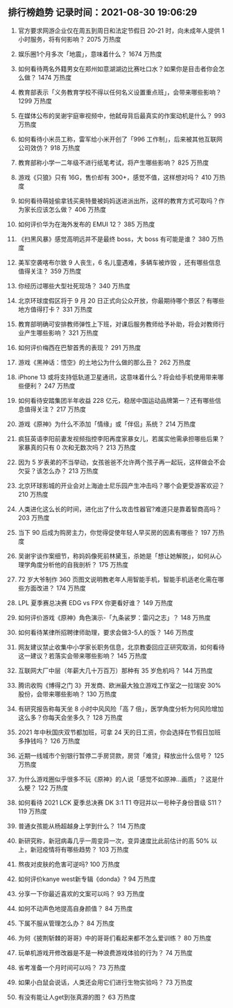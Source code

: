 
## 排行榜趋势 记录时间：2021-08-30 19:06:29
  
  1. 官方要求网游企业仅在周五到周日和法定节假日 20-21 时，向未成年人提供 1 小时服务，将有何影响？ 2075 万热度
    
  2. 娱乐圈1个月多次「地震」，意味着什么？ 1674 万热度
    
  3. 如何看待两名外籍男女在郑州如意湖湖边比赛吐口水？如果你是目击者你会怎么做？ 1474 万热度
    
  4. 教育部表示「义务教育学校不得以任何名义设置重点班」，会带来哪些影响？ 1299 万热度
    
  5. 在媒体公布的吴谢宇庭审视频中，他弑母背后最真实的作案动机是什么？ 993 万热度
    
  6. 如何看待小米员工称，雷军给小米开创了「996 工作制」，后来被其他互联网公司效仿？ 918 万热度
    
  7. 教育部称小学一二年级不进行纸笔考试，将产生哪些影响？ 825 万热度
    
  8. 游戏《只狼》只有 16G，售价却有 300+，感觉不值，这样想对吗？ 410 万热度
    
  9. 如何看待萌娃偷拿钱买奥特曼被妈妈送进派出所，这样的教育方式可取吗？作为家长应该怎么做？ 406 万热度
    
  10. 如何评价华为在海外发布的 EMUI 12？ 385 万热度
    
  11. 《扫黑风暴》感觉高明远并不是最终 boss，大 boss 有可能是谁？ 380 万热度
    
  12. 美军空袭喀布尔致 9 人丧生，6 名儿童遇难，多辆车被炸毁 ，还有哪些信息值得关注？ 359 万热度
    
  13. 你经历过哪些大型社死现场？ 340 万热度
    
  14. 北京环球度假区将于 9 月 20 日正式向公众开放，你最期待哪个景区？有哪些地方值得打卡？ 331 万热度
    
  15. 教育部明确可安排教师弹性上下班，对课后服务教师给予补助，将会对教师行业产生哪些影响？ 321 万热度
    
  16. 如何评价梅西在巴黎首秀的表现？ 291 万热度
    
  17. 游戏《黑神话：悟空》的土地公为什么做的那么丑？ 262 万热度
    
  18. iPhone 13 或将支持低轨道卫星通讯，这意味着什么？将会给手机使用带来哪些便利？ 247 万热度
    
  19. 如何看待安踏集团半年收益 228 亿元，稳居中国运动品牌第一？还有哪些信息值得关注？ 217 万热度
    
  20. 游戏《原神》为什么不添加「情缘」或「伴侣」系统？ 214 万热度
    
  21. 疯狂英语李阳前妻发视频指控李阳再度家暴女儿，若属实他需承担哪些后果？家暴真的只有 0 次和无数次吗？ 213 万热度
    
  22. 因为 5 岁表弟的不当举动，女孩爸爸不允许两个孩子再一起玩，这样做会不会欠妥？该怎么办？ 213 万热度
    
  23. 北京环球影城的开业会对上海迪士尼乐园产生冲击吗？哪个会更受游客欢迎？ 210 万热度
    
  24. 人类进化这么长的时间，进化出了什么攻击性器官?难道只是靠着智商高吗？ 203 万热度
    
  25. 当下 90 后成为购房主力，你觉得促使年轻人早买房的因素有哪些？ 197 万热度
    
  26. 吴谢宇谈作案细节，称妈妈像死前林黛玉，杀她是「想让她解脱」，如何从心理学角度分析他的自我剖析？ 175 万热度
    
  27. 72 岁大爷制作 360 页图文说明教老年人用智能手机，智能手机适老化需在哪些方面改进？ 174 万热度
    
  28. LPL 夏季赛总决赛 EDG vs FPX 你更看好谁？ 149 万热度
    
  29. 如何评价游戏《原神》角色演示-「九条裟罗：雷闪之志」？ 148 万热度
    
  30. 如何看待某律所招聘律师助理，要求会做3-5人的饭？ 146 万热度
    
  31. 网友建议禁止收集中小学家长职务信息，北京教委回应正研究取消，如何看待这一建议？若落实会带来哪些影响？ 145 万热度
    
  32. 互联网大厂中层（年薪大几十万百万）那种有 35 岁危机吗？ 144 万热度
    
  33. 腾讯收购《博得之门 3》开发商、欧洲最大独立游戏工作室之一拉瑞安 30% 股份，会带来哪些影响？ 130 万热度
    
  34. 有研究报告称每天坐 8 小时中风风险「高 7 倍」，医学角度分析为何风险增加这么多？你每天会坐多久？ 128 万热度
    
  35. 2021 年中秋国庆双节都加班，可拿 24 天的日工资，你会选择在节假日加班多挣钱吗？ 126 万热度
    
  36. 近期一线城市个别银行暂停二手房贷款，房贷「难贷」释放出什么信号？ 125 万热度
    
  37. 为什么游戏圈似乎很多不玩《原神》的人说「感觉不如原神...画质」？这是什么梗？ 122 万热度
    
  38. 如何看待 2021 LCK 夏季总决赛 DK 3:1 T1 夺冠并以一号种子身份晋级 S11？ 119 万热度
    
  39. 普通女孩能从杨超越身上学到什么？ 114 万热度
    
  40. 新研究称，新冠病毒几乎一周变异一次，变异速度比此前估计的高 50% 以上，新冠疫情将有哪些趋势？ 103 万热度
    
  41. 熬夜对皮肤的危害可逆吗? 100 万热度
    
  42. 如何评价kanye west新专辑《donda》? 94 万热度
    
  43. 分享一下你最近喜欢的文案可以吗？ 93 万热度
    
  44. 如何不动声色地提高自身颜值？ 84 万热度
    
  45. 下属不服从管理怎么办？ 84 万热度
    
  46. 为何《披荆斩棘的哥哥》中的哥哥们看起来都不怎么爱训练？ 80 万热度
    
  47. 玩单机游戏开修改器是不是一种浪费游戏体验的行为？ 74 万热度
    
  48. 省考准备一个月时间可以吗？ 73 万热度
    
  49. 如果小白鼠会说话，人类还会用它们进行生物实验吗？ 73 万热度
    
  50. 有没有能让人get到张真源的图？ 63 万热度
    